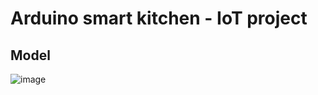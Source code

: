 # Arduino smart kitchen - IoT project

## Model

![image](https://github.com/user-attachments/assets/0500f287-312b-4457-abfb-46126b646a28)
